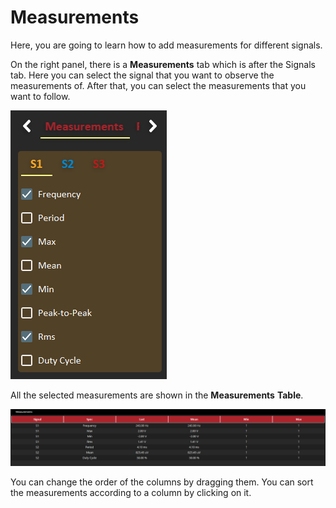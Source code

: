 # Measurements

Here, you are going to learn how to add measurements for different signals. 

On the right panel, there is a **Measurements** tab which is after the Signals tab. Here you can select the signal that you want to observe the measurements of. After that, you can select the measurements that you want to follow.

![](../../../../.gitbook/assets/image%20%2813%29.png)

All the selected measurements are shown in the **Measurements** **Table**.

![](../../../../.gitbook/assets/image%20%2875%29.png)

You can change the order of the columns by dragging them. You can sort the measurements according to a column by clicking on it. 

